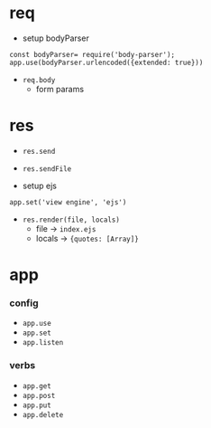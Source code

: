 # req

- setup bodyParser
```
const bodyParser= require('body-parser');
app.use(bodyParser.urlencoded({extended: true}))
```

- `req.body`
  - form params

# res

- `res.send`
- `res.sendFile`

- setup ejs
```
app.set('view engine', 'ejs')
```

- `res.render(file, locals)`
  - file -> `index.ejs`
  - locals -> `{quotes: [Array]}`

# app

### config
- `app.use`
- `app.set`
- `app.listen`

### verbs
- `app.get`
- `app.post`
- `app.put`
- `app.delete`